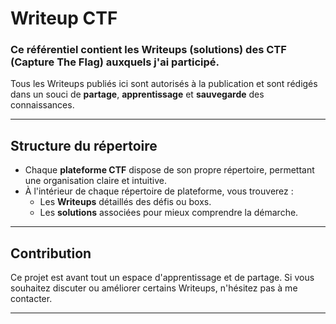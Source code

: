 # Writeup CTF

### Ce référentiel contient les Writeups (solutions) des CTF (Capture The Flag) auxquels j'ai participé.  
Tous les Writeups publiés ici sont autorisés à la publication et sont rédigés dans un souci de **partage**, **apprentissage** et **sauvegarde** des connaissances.

---

## Structure du répertoire

- Chaque **plateforme CTF** dispose de son propre répertoire, permettant une organisation claire et intuitive.  
- À l'intérieur de chaque répertoire de plateforme, vous trouverez :  
  - Les **Writeups** détaillés des défis ou boxs.  
  - Les **solutions** associées pour mieux comprendre la démarche.

---

## Contribution

Ce projet est avant tout un espace d'apprentissage et de partage. Si vous souhaitez discuter ou améliorer certains Writeups, n'hésitez pas à me contacter.

---
